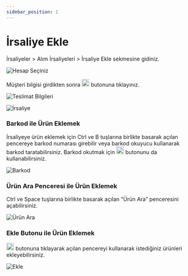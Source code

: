 ```yaml
---
sidebar_position: 1
---
```


# İrsaliye Ekle

İrsaliyeler > Alım İrsaliyeleri > İrsaliye Ekle sekmesine gidiniz.

![Hesap Seçiniz](/img/irsaliyeler/hesap-seciniz.png)

Müşteri bilgisi girdikten sonra <img src="/img/butonlar/kaydet-buton-5.png" height="20"/> butonuna tıklayınız. 

![Teslimat Bilgileri](/img/irsaliyeler/teslimat-bilgileri.png)

![İrsaliye](/img/irsaliyeler/irsaliye.png)

### Barkod ile Ürün Eklemek
İrsaliyeye ürün eklemek için Ctrl ve B tuşlarına birlikte basarak açılan pencereye barkod numarası girebilir veya barkod okuyucu kullanarak barkod taratabilirsiniz. Barkod okutmak için <img src="/img/butonlar/barkodu-tara.png" height="20"/> butonunu da kullanabilirsiniz.

![Barkod](/img/faturalar/barkod.png)

### Ürün Ara Penceresi ile Ürün Eklemek

Ctrl ve Space tuşlarına birlikte basarak açılan “Ürün Ara” penceresini açabilirsiniz. 

![Ürün Ara](/img/faturalar/urun-ara.png)

### Ekle Butonu ile Ürün Eklemek

<img src="/img/butonlar/ekle-buton-7.png" height="20"/> butonuna tıklayarak açılan pencereyi kullanarak istediğiniz ürünleri ekleyebilirsiniz.

![Ekle](/img/faturalar/faturaya-urun-ekle.png)